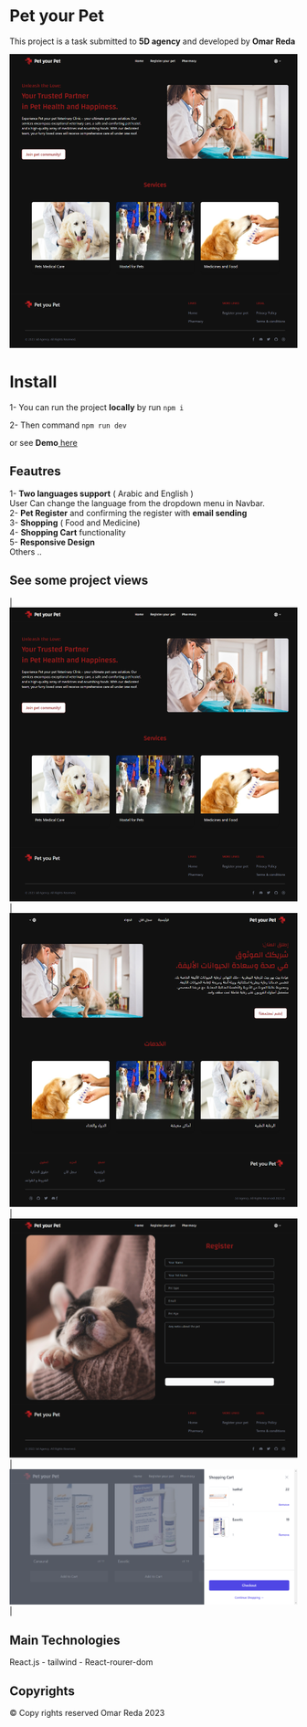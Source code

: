 # Pet your Pet

This project is a task submitted to **5D agency** and developed by **Omar Reda**

![Project image](public/images/project.png)

# Install

1- You can run the project **locally** by run `npm i `

2- Then command `npm run dev`

or see **Demo**[ here](https://pet-your-pet.vercel.app)

## Feautres

1- **Two languages support** ( Arabic and English )  
User Can change the language from the dropdown menu in Navbar.  
2- **Pet Register** and confirming the register with **email sending**  
3- **Shopping** ( Food and Medicine)  
4- **Shopping Cart** functionality  
5- **Responsive Design**  
Others ..

## See some project views

| ![Project](public/images/project.png)|  
![Arabic view](public/images/arabicPage.png)|
![Pharmacy](public/images/formView.png)|
![Cart](public/images/Cart.png)|

## Main Technologies

React.js - tailwind - React-rourer-dom

## Copyrights

&copy; Copy rights reserved Omar Reda 2023
